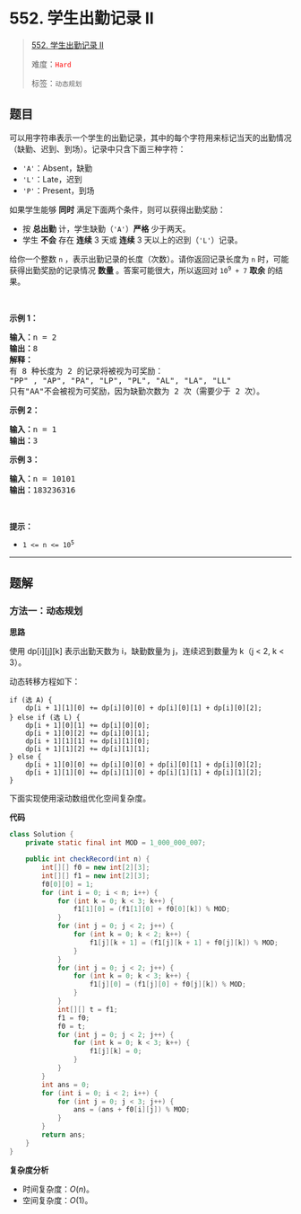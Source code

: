 # 552. 学生出勤记录 II

> [552. 学生出勤记录 II](https://leetcode.cn/problems/student-attendance-record-ii/)
>
> 难度：<font color=red>`Hard`</font>
>
> 标签：`动态规划`

## 题目

可以用字符串表示一个学生的出勤记录，其中的每个字符用来标记当天的出勤情况（缺勤、迟到、到场）。记录中只含下面三种字符：
<ul>
	<li><code>'A'</code>：Absent，缺勤</li>
	<li><code>'L'</code>：Late，迟到</li>
	<li><code>'P'</code>：Present，到场</li>
</ul>

<p>如果学生能够 <strong>同时</strong> 满足下面两个条件，则可以获得出勤奖励：</p>

<ul>
	<li>按 <strong>总出勤</strong> 计，学生缺勤（<code>'A'</code>）<strong>严格</strong> 少于两天。</li>
	<li>学生 <strong>不会</strong> 存在 <strong>连续</strong> 3 天或 <strong>连续</strong> 3 天以上的迟到（<code>'L'</code>）记录。</li>
</ul>

<p>给你一个整数 <code>n</code> ，表示出勤记录的长度（次数）。请你返回记录长度为 <code>n</code> 时，可能获得出勤奖励的记录情况 <strong>数量</strong> 。答案可能很大，所以返回对 <code>10<sup>9</sup> + 7</code> <strong>取余</strong> 的结果。</p>

<p>&nbsp;</p>

<p><strong>示例 1：</strong></p>

<pre>
<strong>输入：</strong>n = 2
<strong>输出：</strong>8
<strong>解释：
</strong>有 8 种长度为 2 的记录将被视为可奖励：
"PP" , "AP", "PA", "LP", "PL", "AL", "LA", "LL" 
只有"AA"不会被视为可奖励，因为缺勤次数为 2 次（需要少于 2 次）。
</pre>

<p><strong>示例 2：</strong></p>

<pre>
<strong>输入：</strong>n = 1
<strong>输出：</strong>3
</pre>

<p><strong>示例 3：</strong></p>

<pre>
<strong>输入：</strong>n = 10101
<strong>输出：</strong>183236316
</pre>

<p>&nbsp;</p>

<p><strong>提示：</strong></p>

<ul>
	<li><code>1 &lt;= n &lt;= 10<sup>5</sup></code></li>
</ul>


--------------------

## 题解

### 方法一：动态规划

**思路**

使用 dp\[i]\[j]\[k] 表示出勤天数为 i，缺勤数量为 j，连续迟到数量为 k（j < 2, k < 3）。

动态转移方程如下：

```text
if (选 A) {
    dp[i + 1][1][0] += dp[i][0][0] + dp[i][0][1] + dp[i][0][2];
} else if (选 L) {
    dp[i + 1][0][1] += dp[i][0][0];
    dp[i + 1][0][2] += dp[i][0][1];
    dp[i + 1][1][1] += dp[i][1][0];
    dp[i + 1][1][2] += dp[i][1][1];
} else {
    dp[i + 1][0][0] += dp[i][0][0] + dp[i][0][1] + dp[i][0][2];
    dp[i + 1][1][0] += dp[i][1][0] + dp[i][1][1] + dp[i][1][2];
}
```

下面实现使用滚动数组优化空间复杂度。

**代码**

```java
class Solution {
    private static final int MOD = 1_000_000_007;

    public int checkRecord(int n) {
        int[][] f0 = new int[2][3];
        int[][] f1 = new int[2][3];
        f0[0][0] = 1;
        for (int i = 0; i < n; i++) {
            for (int k = 0; k < 3; k++) {
                f1[1][0] = (f1[1][0] + f0[0][k]) % MOD;
            }
            for (int j = 0; j < 2; j++) {
                for (int k = 0; k < 2; k++) {
                    f1[j][k + 1] = (f1[j][k + 1] + f0[j][k]) % MOD;
                }
            }
            for (int j = 0; j < 2; j++) {
                for (int k = 0; k < 3; k++) {
                    f1[j][0] = (f1[j][0] + f0[j][k]) % MOD;
                }
            }
            int[][] t = f1;
            f1 = f0;
            f0 = t;
            for (int j = 0; j < 2; j++) {
                for (int k = 0; k < 3; k++) {
                    f1[j][k] = 0;
                }
            }
        }
        int ans = 0;
        for (int i = 0; i < 2; i++) {
            for (int j = 0; j < 3; j++) {
                ans = (ans + f0[i][j]) % MOD;
            }
        }
        return ans;
    }
}
```

**复杂度分析**

- 时间复杂度：$O(n)$。
- 空间复杂度：$O(1)$。
